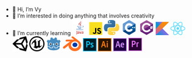 - 👋 Hi, I’m Vy
- 👀 I’m interested in doing anything that involves creativity
- 🌱 I’m currently learning
![Java](/img/java.png) ![Javascript](/img/js.png) ![Python](/img/python.png) ![C++](/img/cpp.png) ![C#](/img/cs.png) ![Kotlin](/img/kotlin.png) ![React](/img/react.png) ![Unity](/img/unity.png#gh-light-mode-only) ![Unreal](/img/unreal.png#gh-light-mode-only) ![Godot](/img/godot.png) ![Blender](/img/blender.png) ![Photoshop](/img/ps.png) ![Illustrator](/img/ai.png) ![After Effects](/img/ae.png) ![Premiere Pro](/img/pr.png) 
<!--- 💞️ I’m looking to collaborate on ...
- 📫 How to reach me ...--->

<!---
just-vy/just-vy is a ✨ special ✨ repository because its `README.md` (this file) appears on your GitHub profile.
You can click the Preview link to take a look at your changes.
--->
